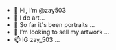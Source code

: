 - 👋 Hi, I’m @zay503
- 👀 I do art...
- 🌱 So far it's been portraits ...
- 💞️ I’m looking to sell my artwork ...
- 📫 IG zay_503 ...

<!---
zay503/zay503 is a ✨ special ✨ repository because its `README.md` (this file) appears on your GitHub profile.
You can click the Preview link to take a look at your changes.
--->
